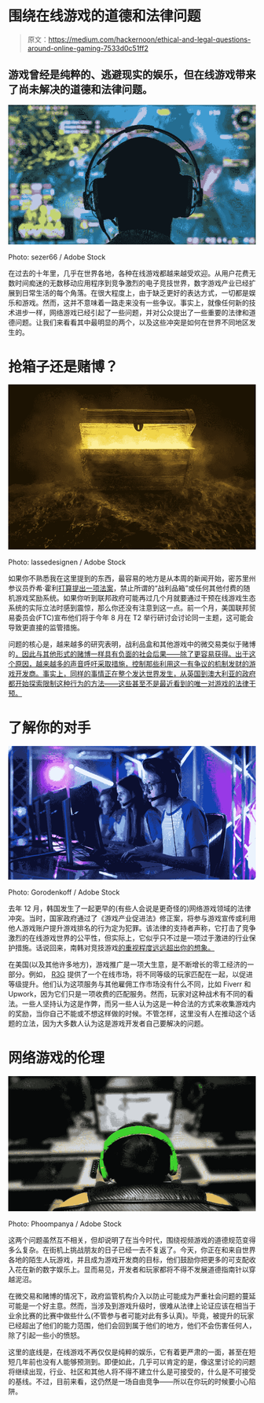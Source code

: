 # 围绕在线游戏的道德和法律问题

> 原文：<https://medium.com/hackernoon/ethical-and-legal-questions-around-online-gaming-7533d0c51ff2>

## 游戏曾经是纯粹的、逃避现实的娱乐，但在线游戏带来了尚未解决的道德和法律问题。

![](img/ff8bbc3c5e602f37a78741b70b6223aa.png)

Photo: sezer66 / Adobe Stock

在过去的十年里，几乎在世界各地，各种在线游戏都越来越受欢迎。从用户花费无数时间痴迷的无数移动应用程序到竞争激烈的电子竞技世界，数字游戏产业已经扩展到日常生活的每个角落。在很大程度上，由于缺乏更好的表达方式，一切都是娱乐和游戏。然而，这并不意味着一路走来没有一些争议。事实上，就像任何新的技术进步一样，网络游戏已经引起了一些问题，并对公众提出了一些重要的法律和道德问题。让我们来看看其中最明显的两个，以及这些冲突是如何在世界不同地区发生的。

# 抢箱子还是赌博？

![](img/72f903d37de41bf4bb8879e1a18ae1a5.png)

Photo: lassedesignen / Adobe Stock

如果你不熟悉我在这里提到的东西，最容易的地方是从本周的新闻开始，密苏里州参议员乔希·霍利[打算提出一项法案](https://www.washingtonpost.com/technology/2019/05/08/video-game-loot-boxes-would-be-outlawed-many-games-under-forthcoming-federal-bill/?noredirect=on&utm_term=.8e4d3986fa8e)，禁止所谓的“战利品箱”或任何其他付费的随机游戏奖励系统。如果你听到联邦政府可能再过几个月就要通过干预在线游戏生态系统的实际立法时感到震惊，那么你还没有注意到这一点。前一个月，美国联邦贸易委员会(FTC)宣布他们将于今年 8 月在 T2 举行研讨会讨论同一主题，这可能会导致更直接的监管措施。

问题的核心是，越来越多的研究表明，战利品盒和其他游戏中的微交易类似于赌博的[，因此与其他形式的赌博一样具有负面的社会后果——除了更容易获得。出于这个原因，越来越多的声音呼吁采取措施，控制那些利用这一有争议的机制发财的游戏开发商。事实上，同样的事情正在整个发达世界发生，从英国到澳大利亚的政府都开始探索限制这种行为的方法——这些甚至不是最近看到的唯一对游戏的法律干预。](https://vancouversun.com/news/local-news/ubc-study-links-video-game-loot-boxes-and-gambling)

# 了解你的对手

![](img/085cf014729f6efe323d55587814d42f.png)

Photo: Gorodenkoff / Adobe Stock

去年 12 月，韩国发生了一起更早的(有些人会说是更奇怪的)网络游戏领域的法律冲突。当时，国家政府通过了《游戏产业促进法》修正案，将参与游戏宣传或利用他人游戏账户提升游戏排名的行为定为犯罪。该法律的支持者声称，它打击了竞争激烈的在线游戏世界的公平性，但实际上，它似乎只不过是一项过于激进的行业保护措施。话说回来，南韩对竞技游戏[的重视程度远远超出你的想象。](http://www.dorkly.com/post/79516/5-amazing-realities-behind-south-koreas-crazy-gaming-culture)

在美国(以及其他许多地方)，游戏推广是一项大生意，是不断增长的零工经济的一部分。例如， [R3G](https://r3g.com/about_us) 提供了一个在线市场，将不同等级的玩家匹配在一起，以促进等级提升。他们认为这项服务与其他雇佣工作市场没有什么不同，比如 Fiverr 和 Upwork，因为它们只是一项收费的匹配服务。然而，玩家对这种战术有不同的看法。一些人坚持认为这是作弊，而另一些人认为这是一种合法的方式来收集游戏内的奖励，当你自己不能或不想这样做的时候。不管怎样，这里没有人在推动这个话题的立法，因为大多数人认为这是游戏开发者自己要解决的问题。

# 网络游戏的伦理

![](img/105e4bb1505b226d19b9f954cec50f78.png)

Photo: Phoompanya / Adobe Stock

这两个问题虽然互不相关，但却说明了在当今时代，围绕视频游戏的道德规范变得多么复杂。在街机上挑战朋友的日子已经一去不复返了。今天，你正在和来自世界各地的陌生人玩游戏，并且成为游戏开发商的目标，他们鼓励你把更多的可支配收入花在新的数字娱乐上。显而易见，开发者和玩家都将不得不发展道德指南针以穿越泥沼。

在微交易和赌博的情况下，政府监管机构介入以防止可能成为严重社会问题的蔓延可能是一个好主意。然而，当涉及到游戏升级时，很难从法律上论证应该在相当于业余比赛的比赛中做些什么(不管参与者可能对此有多认真)。毕竟，被提升的玩家已经超出了他们的能力范围，他们会回到属于他们的地方，他们不会伤害任何人，除了引起一些小的愤怒。

这里的底线是，在线游戏不再仅仅是纯粹的娱乐，它有着更严肃的一面，甚至在短短几年前也没有人能够预测到。即便如此，几乎可以肯定的是，像这里讨论的问题将继续出现，行业、社区和其他人将不得不建立什么是可接受的，什么是不可接受的基线。不过，目前来看，这仍然是一场自由竞争——所以在你玩的时候要小心陷阱。